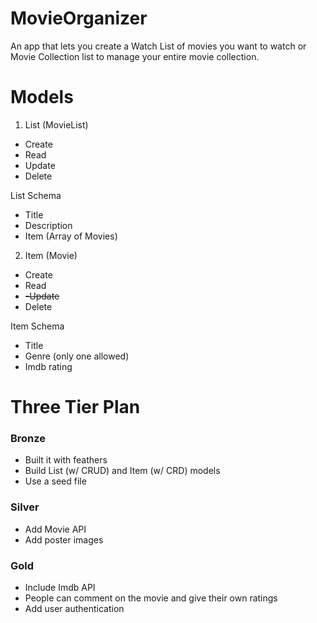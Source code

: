 # MovieOrganizer
An app that lets you create a Watch List of movies you want to watch or Movie Collection list to manage your entire movie collection. 


# Models

1. List (MovieList)
- Create
- Read
- Update
- Delete

List Schema  
- Title
- Description
- Item (Array of Movies)


2. Item (Movie)
- Create
- Read
- ~~-Update~~
- Delete

Item Schema  
- Title
- Genre (only one allowed)
- Imdb rating


# Three Tier Plan

### Bronze
- Built it with feathers
- Build List (w/ CRUD) and Item (w/ CRD) models
- Use a seed file

### Silver
- Add Movie API
- Add poster images

### Gold
- Include Imdb API
- People can comment on the movie and give their own ratings
- Add user authentication




